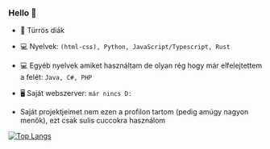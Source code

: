 ### Hello 👋

<!--
**csandrisTurr/csandrisTurr** is a ✨ _special_ ✨ repository because its `README.md` (this file) appears on your GitHub profile.

Here are some ideas to get you started:

- 🔭 I’m currently working on ...
- 🌱 I’m currently learning ...
- 👯 I’m looking to collaborate on ...
- 🤔 I’m looking for help with ...
- 💬 Ask me about ...
- 📫 How to reach me: ...
- 😄 Pronouns: ...
- ⚡ Fun fact: ...
-->
- 👦 Türrös diák
- 💻 Nyelvek: `(html-css), Python, JavaScript/Typescript, Rust`
- 💻 Egyéb nyelvek amiket használtam de olyan rég hogy már elfelejtettem a felét: `Java, C#, PHP`
- 🖥 Saját webszerver: `már nincs D:`

- Saját projektjeimet nem ezen a profilon tartom (pedig amúgy nagyon menők), ezt csak sulis cuccokra használom

[![Top Langs](https://github-readme-stats.vercel.app/api/top-langs/?username=csandrisTurr&layout=compact)](https://www.youtube.com/watch?v=dQw4w9WgXcQ)
